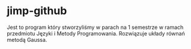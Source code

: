 # jimp-github
Jest to program który stworzyliśmy w parach na 1 semestrze w ramach przedmiotu Języki i Metody Programowania. Rozwiązuje układy równań metodą Gaussa.
